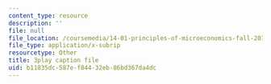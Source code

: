 ```yaml
---
content_type: resource
description: ''
file: null
file_location: /coursemedia/14-01-principles-of-microeconomics-fall-2018/b11835dc587ef84432eb86bd367da4dc_jsiCft5v2dk.srt
file_type: application/x-subrip
resourcetype: Other
title: 3play caption file
uid: b11835dc-587e-f844-32eb-86bd367da4dc
---
```

